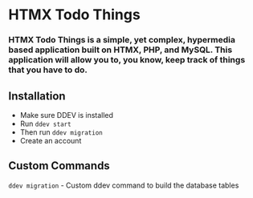 # HTMX Todo Things
### HTMX Todo Things is a simple, yet complex, hypermedia based application built on HTMX, PHP, and MySQL. This application will allow you to, you know, keep track of things that you have to do. 

## Installation

- Make sure DDEV is installed
- Run `ddev start`
- Then run `ddev migration`
- Create an account

## Custom Commands

`ddev migration` - Custom ddev command to build the database tables
